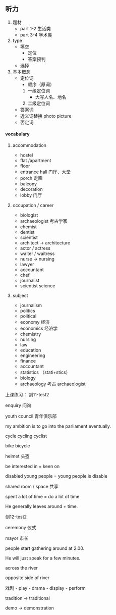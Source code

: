 ## 听力
1. 题材
    - part 1-2 
        生活类
    - part 3-4
        学术类
2. type
    - 填空
        - 定位
        - 答案预判
    - 选择 
3. 基本概念
    - 定位词
        - 顺序（原词）
        1. 一级定位词
           - 大写人名、地名
        2. 二级定位词
    - 答案词
    - 近义词替换 photo picture
    - 否定词
    
#### vocabulary

1. accommodation
    - hostel
    - flat /apartment
    - floor
    - entrance hall 门厅、大堂
    - porch 走廊
    - balcony
    - decoration
    - lobby 门厅

2. occupation / career
    - biologist 
    - archaeologist 考古学家
    - chemist
    - dentist
    - scientist
    - architect -> architecture 
    - actor / actress
    - waiter / waitress
    - nurse -> nursing
    - lawyer 
    - accountant 
    - chef
    - journalist
    - scientist science 
    
3. subject
    - journalism
    - politics
    - political
    - economy   经济
    - economics 经济学
    - chemistry
    - nursing
    - law
    - education
    - engineering
    - finance
    - accountant
    - statistics （stati+stics）
    - biology
    - archaeology 考古 archaeologist
    
上课练习：
剑11-test2

enquiry 问询

youth council 青年俱乐部

my ambition is to go into the parliament eventually.

cycle cycling cyclist 

bike bicycle
 
helmet 头盔

be interested in = keen on

disabled young people = young people is disable

shared room / space 共享

spent a lot of time = do a lot of time 

He generally leaves around + time.

剑12-test2

ceremony 仪式

mayor   市长

people start gathering around at 2.00.

He will just speak for a few minutes.

across the river 

opposite side of river 

戏剧
    - play
    - drama
    - display
    - perform
    
tradition -> traditional 

demo -> demonstration



